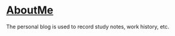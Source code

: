 # [AboutMe](https://o-guanjiewang-o.github.io/AboutMe/)
The personal blog is used to record study notes, work history, etc.

